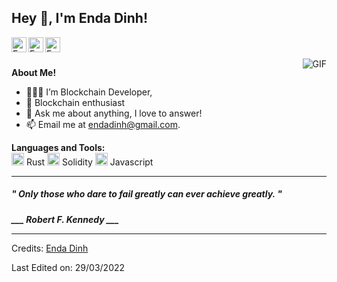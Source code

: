 <h2 title="hehehe"> Hey 👋, I'm Enda Dinh!</h2>

<a href="https://www.linkedin.com/in/endadinh/">
  <img align="left" alt="Enda's LinkedIn" width="24px" src="https://img.icons8.com/nolan/96/linkedin.png" />
</a>
<a href="https://www.instagram.com/d41dev_/">
  <img align="left" alt="Enda's Instagram" width="24px" src="https://img.icons8.com/nolan/96/instagram-new.png" />
</a>
<a href="https://twitter.com/endadinhh">
  <img align="left" alt="Enda's Twitter" width="24px" src="https://img.icons8.com/nolan/96/twitter.png" />
</a>

<br />
<br />

<img align="right" alt="GIF" src="https://media.giphy.com/media/LmNwrBhejkK9EFP504/giphy.gif" />

**About Me!**

- 👨🏽‍💻 I’m Blockchain Developer,
- 🌱 Blockchain enthusiast
- 💬 Ask me about anything, I love to answer!
- 📫 Email me at [endadinh@gmail.com](mailto:endadinh@gmail.com).

**Languages and Tools:**  
<code><img height="20" src="https://img.icons8.com/nolan/256/1A6DFF/C822FF/rust-programming-language--v1.png"/></code> Rust
<code><img height="20" src="https://img.icons8.com/nolan/96/ethereum.png"></code> Solidity
<code><img height="20" src="https://img.icons8.com/color/48/000000/javascript--v1.png"/></code> Javascript

-----

**<h5><i>" Only those who dare to fail greatly can ever achieve greatly. "</i></h5>**

*<b>___ Robert F. Kennedy ___</b>*

-----

Credits: [Enda Dinh](https://github.com/endadinh)
              
Last Edited on: 29/03/2022
